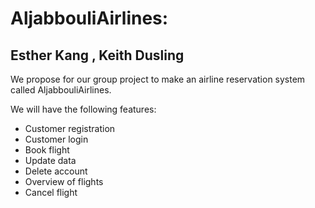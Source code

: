 # AljabbouliAirlines:
## Esther Kang , Keith Dusling
We propose for our group project to make an airline reservation system called AljabbouliAirlines. 

We will have the following features:
* Customer registration
* Customer login
* Book flight
* Update data
* Delete account
* Overview of flights
* Cancel flight


                                              
